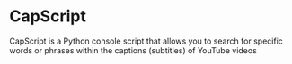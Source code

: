 # CapScript
CapScript is a Python console script that allows you to search for specific words or phrases within the captions (subtitles) of YouTube videos
